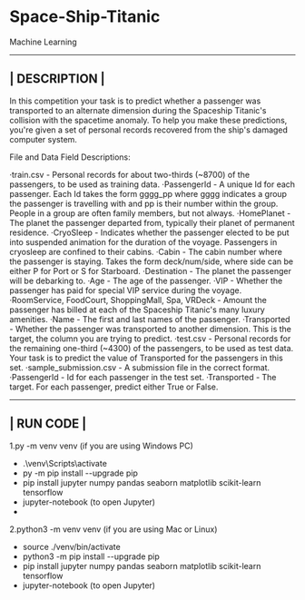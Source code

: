 # Space-Ship-Titanic
Machine Learning

------------------------------------------------------------------------------------------------------------------------------------------------------
|                                                            DESCRIPTION                                                                               |
------------------------------------------------------------------------------------------------------------------------------------------------------


In this competition your task is to predict whether a passenger was transported to an alternate dimension during the Spaceship Titanic's collision with the spacetime anomaly. To help you make these predictions, you're given a set of personal records recovered from the ship's damaged computer system.


File and Data Field Descriptions:

·train.csv - Personal records for about two-thirds (~8700) of the passengers, to be used as training data.
·PassengerId - A unique Id for each passenger. Each Id takes the form gggg_pp where gggg indicates a group the passenger is travelling with and pp is their number within the group. People in a group are often family members, but not always.
·HomePlanet - The planet the passenger departed from, typically their planet of permanent residence.
·CryoSleep - Indicates whether the passenger elected to be put into suspended animation for the duration of the voyage. Passengers in cryosleep are confined to their cabins.
·Cabin - The cabin number where the passenger is staying. Takes the form deck/num/side, where side can be either P for Port or S for Starboard.
·Destination - The planet the passenger will be debarking to.
·Age - The age of the passenger.
·VIP - Whether the passenger has paid for special VIP service during the voyage.
·RoomService, FoodCourt, ShoppingMall, Spa, VRDeck - Amount the passenger has billed at each of the Spaceship Titanic's many luxury amenities.
·Name - The first and last names of the passenger.
·Transported - Whether the passenger was transported to another dimension. This is the target, the column you are trying to predict.
·test.csv - Personal records for the remaining one-third (~4300) of the passengers, to be used as test data. Your task is to predict the value of Transported for the passengers in this set.
·sample_submission.csv - A submission file in the correct format.
·PassengerId - Id for each passenger in the test set.
·Transported - The target. For each passenger, predict either True or False.








------------------------------------------------------------------------------------------------------------------------------------------------------
|                                                            RUN CODE                                                                                |
------------------------------------------------------------------------------------------------------------------------------------------------------
1.py -m venv venv (if you are using Windows PC)
  - .\venv\Scripts\activate
  - py -m pip install --upgrade pip
  - pip install jupyter numpy pandas seaborn matplotlib scikit-learn tensorflow
  - jupyter-notebook (to open Jupyter)
  - 

  
2.python3 -m venv venv (if you are using Mac or Linux)
  - source ./venv/bin/activate
  - python3 -m pip install --upgrade pip
  - pip install jupyter numpy pandas seaborn matplotlib scikit-learn tensorflow
  - jupyter-notebook (to open Jupyter)

